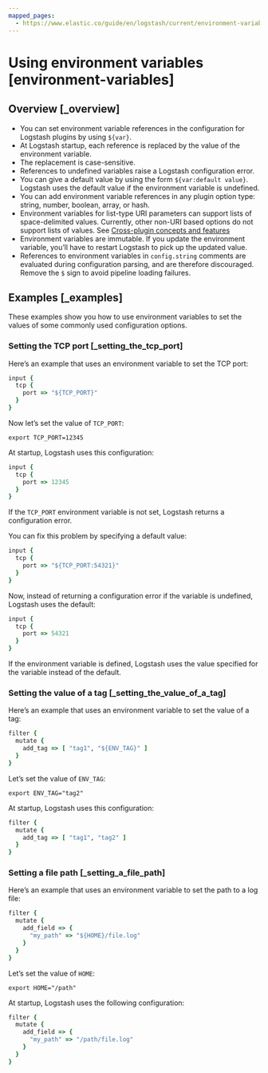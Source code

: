 ```yaml
---
mapped_pages:
  - https://www.elastic.co/guide/en/logstash/current/environment-variables.html
---
```


# Using environment variables [environment-variables]

## Overview [_overview]

* You can set environment variable references in the configuration for Logstash plugins by using `${var}`.
* At Logstash startup, each reference is replaced by the value of the environment variable.
* The replacement is case-sensitive.
* References to undefined variables raise a Logstash configuration error.
* You can give a default value by using the form `${var:default value}`. Logstash uses the default value if the environment variable is undefined.
* You can add environment variable references in any plugin option type: string, number, boolean, array, or hash.
* Environment variables for list-type URI parameters can support lists of space-delimited values. Currently, other non-URI based options do not support lists of values. See [Cross-plugin concepts and features](/reference/plugin-concepts.md)
* Environment variables are immutable. If you update the environment variable, you’ll have to restart Logstash to pick up the updated value.
* References to environment variables in `config.string` comments are evaluated during configuration parsing, and are therefore discouraged. Remove the `$` sign to avoid pipeline loading failures.


## Examples [_examples]

These examples show you how to use environment variables to set the values of some commonly used configuration options.

### Setting the TCP port [_setting_the_tcp_port]

Here’s an example that uses an environment variable to set the TCP port:

```ruby
input {
  tcp {
    port => "${TCP_PORT}"
  }
}
```

Now let’s set the value of `TCP_PORT`:

```shell
export TCP_PORT=12345
```

At startup, Logstash uses this configuration:

```ruby
input {
  tcp {
    port => 12345
  }
}
```

If the `TCP_PORT` environment variable is not set, Logstash returns a configuration error.

You can fix this problem by specifying a default value:

```ruby
input {
  tcp {
    port => "${TCP_PORT:54321}"
  }
}
```

Now, instead of returning a configuration error if the variable is undefined, Logstash uses the default:

```ruby
input {
  tcp {
    port => 54321
  }
}
```

If the environment variable is defined, Logstash uses the value specified for the variable instead of the default.


### Setting the value of a tag [_setting_the_value_of_a_tag]

Here’s an example that uses an environment variable to set the value of a tag:

```ruby
filter {
  mutate {
    add_tag => [ "tag1", "${ENV_TAG}" ]
  }
}
```

Let’s set the value of `ENV_TAG`:

```shell
export ENV_TAG="tag2"
```

At startup, Logstash uses this configuration:

```ruby
filter {
  mutate {
    add_tag => [ "tag1", "tag2" ]
  }
}
```


### Setting a file path [_setting_a_file_path]

Here’s an example that uses an environment variable to set the path to a log file:

```ruby
filter {
  mutate {
    add_field => {
      "my_path" => "${HOME}/file.log"
    }
  }
}
```

Let’s set the value of `HOME`:

```shell
export HOME="/path"
```

At startup, Logstash uses the following configuration:

```ruby
filter {
  mutate {
    add_field => {
      "my_path" => "/path/file.log"
    }
  }
}
```



